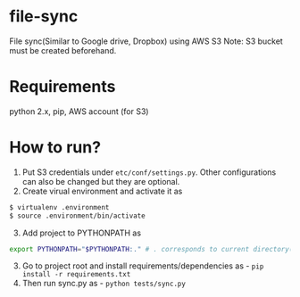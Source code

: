 # file-sync
File sync(Similar to Google drive, Dropbox) using AWS S3
Note: S3 bucket must be created beforehand. 

# Requirements
python 2.x, pip, AWS account (for S3)

# How to run?
1. Put S3 credentials under ```etc/conf/settings.py```. Other configurations can also be changed but they are optional.
2. Create virual environment and activate it as


```sh
$ virtualenv .environment
$ source .environment/bin/activate
```


3. Add project to PYTHONPATH as 

```sh 
export PYTHONPATH="$PYTHONPATH:." # . corresponds to current directory(project-dir)
```

3. Go to project root and install requirements/dependencies as - ```pip install -r requirements.txt```
4. Then run sync.py as - ```python tests/sync.py```

